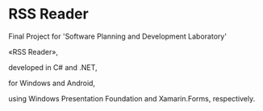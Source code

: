# RSS Reader
 
Final Project for 'Software Planning and Development Laboratory'

«RSS Reader»,

developed in C# and .NET,

for Windows and Android,

using Windows Presentation Foundation and Xamarin.Forms, respectively.
